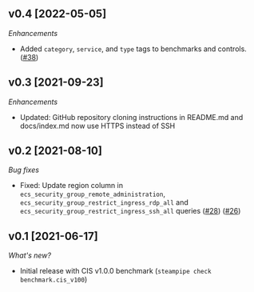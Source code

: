 ## v0.4 [2022-05-05]

_Enhancements_

- Added `category`, `service`, and `type` tags to benchmarks and controls. ([#38](https://github.com/turbot/steampipe-mod-alicloud-compliance/pull/38))

## v0.3 [2021-09-23]

_Enhancements_

- Updated: GitHub repository cloning instructions in README.md and docs/index.md now use HTTPS instead of SSH

## v0.2 [2021-08-10]

_Bug fixes_

- Fixed: Update region column in `ecs_security_group_remote_administration`, `ecs_security_group_restrict_ingress_rdp_all` and  `ecs_security_group_restrict_ingress_ssh_all` queries ([#28](https://github.com/turbot/steampipe-mod-alicloud-compliance/pull/28)) ([#26](https://github.com/turbot/steampipe-mod-alicloud-compliance/pull/26))



## v0.1 [2021-06-17]

_What's new?_

- Initial release with CIS v1.0.0 benchmark (`steampipe check benchmark.cis_v100`)
